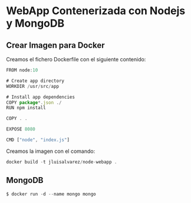 # WebApp Contenerizada con Nodejs y MongoDB


## Crear Imagen para Docker

Creamos el fichero Dockerfile con el siguiente contenido:

```js
FROM node:10

# Create app directory
WORKDIR /usr/src/app

# Install app dependencies
COPY package*.json ./
RUN npm install

COPY . .

EXPOSE 8080

CMD ["node", "index.js"]
```

Creamos la imagen con el comando:

```js
docker build -t jluisalvarez/node-webapp .
```


## MongoDB

```js
$ docker run -d --name mongo mongo
```

